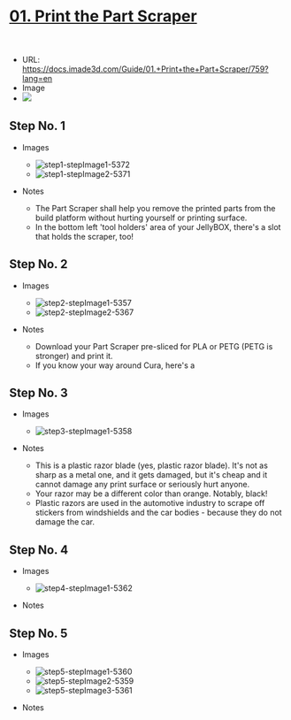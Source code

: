 # <u>01. Print the Part Scraper</u><br><br>

   - URL: https://docs.imade3d.com/Guide/01.+Print+the+Part+Scraper/759?lang=en
   - Image
   - ![](https://d17kynu4zpq5hy.cloudfront.net/igi/imade3d/qjGLgeBDwMWUYLCG.medium)


  ## Step No. 1

   - Images
     - ![step1-stepImage1-5372](https://d17kynu4zpq5hy.cloudfront.net/igi/imade3d/iZMJa55rENPu6UkR.medium)
     - ![step1-stepImage2-5371](https://d17kynu4zpq5hy.cloudfront.net/igi/imade3d/XF3lHPp1pYuLb1mC.medium)

   - Notes
     - The Part Scraper shall help you remove the printed parts from the build platform without hurting yourself or printing surface.
     - In the bottom left 'tool holders' area of your JellyBOX, there's a slot that holds the scraper, too!

  ## Step No. 2

   - Images
     - ![step2-stepImage1-5357](https://d17kynu4zpq5hy.cloudfront.net/igi/imade3d/6CCGpiudwYZVFBwd.medium)
     - ![step2-stepImage2-5367](https://d17kynu4zpq5hy.cloudfront.net/igi/imade3d/ZOPQ5gE41tVTnIKF.medium)

   - Notes
     - Download your Part Scraper pre-sliced for PLA or PETG (PETG is stronger) and print it.
     - If you know your way around Cura, here's a 

  ## Step No. 3

   - Images
     - ![step3-stepImage1-5358](https://d17kynu4zpq5hy.cloudfront.net/igi/imade3d/l2QWKmVpv1OYglGX.medium)

   - Notes
     - This is a plastic razor blade (yes, plastic razor blade). It's not as sharp as a metal one, and it gets damaged, but it's cheap and it cannot damage any print surface or seriously hurt anyone.
     - Your razor may be a different color than orange. Notably, black!
     - Plastic razors are used in the automotive industry to scrape off stickers from windshields and the car bodies - because they do not damage the car.

  ## Step No. 4

   - Images
     - ![step4-stepImage1-5362](https://d17kynu4zpq5hy.cloudfront.net/igi/imade3d/6JVEHNpu3I2m2XM2.medium)

   - Notes

  ## Step No. 5

   - Images
     - ![step5-stepImage1-5360](https://d17kynu4zpq5hy.cloudfront.net/igi/imade3d/RIU3saEkN3mTJyGP.medium)
     - ![step5-stepImage2-5359](https://d17kynu4zpq5hy.cloudfront.net/igi/imade3d/TXgpmFBLB5pdyBtj.medium)
     - ![step5-stepImage3-5361](https://d17kynu4zpq5hy.cloudfront.net/igi/imade3d/hOWFsDEsVCwFbKaW.medium)

   - Notes
